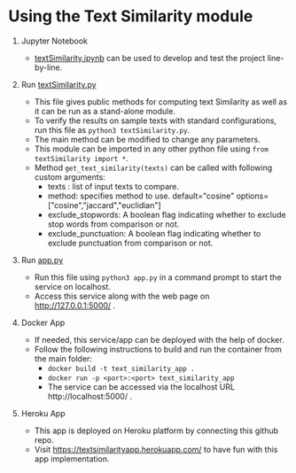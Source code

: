 # Using the Text Similarity module

1. Jupyter Notebook

	- [textSimilarity.ipynb](https://github.com/shriadke/Text-Similarity/blob/main/textSimilarity.ipynb) can be used to develop and test the project line-by-line.
	
2. Run [textSimilarity.py](https://github.com/shriadke/Text-Similarity/blob/main/textSimilarity.py)

	- This file gives public methods for computing text Similarity as well as it can be run as a stand-alone module.
	- To verify the results on sample texts with standard configurations, run this file as `python3 textSimilarity.py`.
	- The main method can be modified to change any parameters.
	- This module can be imported in any other python file using `from textSimilarity import *`.
	- Method `get_text_similarity(texts)` can be called with following custom arguments:
		* texts : list of input texts to compare.
		* method: specifies method to use. default="cosine"
				  options=["cosine","jaccard","euclidian"]
		* exclude_stopwords: A boolean flag indicating whether to exclude stop words from comparison or not.
		* exclude_punctuation: A boolean flag indicating whether to exclude punctuation from comparison or not.
		
3. Run [app.py](https://github.com/shriadke/Text-Similarity/blob/main/app.py)

	- Run this file using `python3 app.py` in a command prompt to start the service on localhost.
	- Access this service along with the web page on http://127.0.0.1:5000/ .
	
4. Docker App
	
	- If needed, this service/app can be deployed with the help of docker.
	- Follow the following instructions to build and run the container from the main folder:
		* `docker build -t text_similarity_app .`
		* `docker run -p <port>:<port> text_similarity_app`
		* The service can be accessed via the localhost URL http://localhost:5000/ .
		
5. Heroku App

	- This app is deployed on Heroku platform by connecting this github repo.
	- Visit https://textsimilarityapp.herokuapp.com/ to have fun with this app implementation.